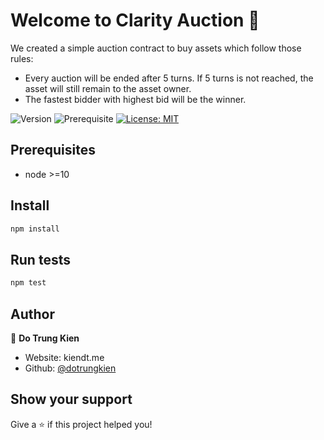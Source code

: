 # Welcome to Clarity Auction 👋

We created a simple auction contract to buy assets which follow those rules:

- Every auction will be ended after 5 turns. If 5 turns is not reached, the asset will still remain to the asset owner.
- The fastest bidder with highest bid will be the winner.

![Version](https://img.shields.io/badge/version-1.0.0-blue.svg?cacheSeconds=2592000)
![Prerequisite](https://img.shields.io/badge/node-%3E%3D10-blue.svg)
[![License: MIT](https://img.shields.io/badge/License-MIT-yellow.svg)](#)

## Prerequisites

- node >=10

## Install

```sh
npm install
```

## Run tests

```sh
npm test
```

## Author

👤 **Do Trung Kien**

- Website: kiendt.me
- Github: [@dotrungkien](https://github.com/dotrungkien)

## Show your support

Give a ⭐️ if this project helped you!
